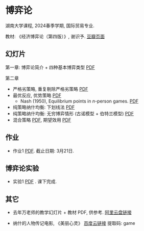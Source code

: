 # 博弈论
湖南大学课程, 2024春季学期, 国际贸易专业.

教材: 《经济博弈论（第四版）》, 谢识予.
[豆瓣页面](https://book.douban.com/subject/30389848/)

## 幻灯片
第一章: 博弈论简介 + 四种基本博弈类型 [PDF](slides/ch1.pdf)
<!-- [Chapter 1](slides/ch1.md) -->

第二章
- 严格劣策略, 重复剔除严格劣策略 [PDF](slides/ch2.pdf)
- 最优反应, 优势策略 [PDF](slides/ch2-optim-response.pdf)
  - Nash (1950), Equilibrium points in *n*-person games.
    [PDF](slides/nash1950.pdf)
- 纯策略纳什均衡: 下划线法 [PDF](slides/ch2-nash.pdf)
- 纯策略纳什均衡: 无穷博弈情形 (古诺模型 + 伯特兰模型) [PDF](slides/ch2-infinite.pdf)
- 混合策略 [PDF](slides/ch2-mixed.pdf), 期望效用 [PDF](slides/ch2-EU.pdf)

## 作业
- 作业1 [PDF](notes/hw1.pdf). 截止日期: 3月21日.

## 博弈论实验
- 实验1 [PDF](slides/experiment-1.pdf)
. 课下完成.



## 其它
- 去年万老师的教学幻灯片 + 教材 PDF, 供参考.
[阿里云盘链接](https://www.alipan.com/s/FiWZEDqBxQy)

- 纳什的人物传记电影, 《美丽心灵》 [百度云链接](https://pan.baidu.com/s/19YIEXlqSgDCMMCIj832Y9A?pwd=game) 提取码: game
